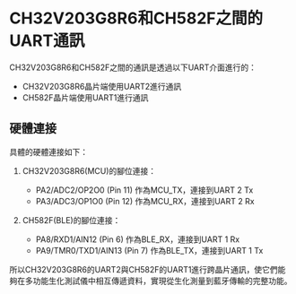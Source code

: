# CH32V203G8R6和CH582F之間的UART通訊

CH32V203G8R6和CH582F之間的通訊是透過以下UART介面進行的：
* CH32V203G8R6晶片端使用UART2進行通訊
* CH582F晶片端使用UART1進行通訊

## 硬體連接

具體的硬體連接如下：

1. CH32V203G8R6(MCU)的腳位連接：
   * PA2/ADC2/OP2O0 (Pin 11) 作為MCU_TX，連接到UART 2 Tx
   * PA3/ADC3/OP1O0 (Pin 12) 作為MCU_RX，連接到UART 2 Rx

2. CH582F(BLE)的腳位連接：
   * PA8/RXD1/AIN12 (Pin 6) 作為BLE_RX，連接到UART 1 Rx
   * PA9/TMR0/TXD1/AIN13 (Pin 7) 作為BLE_TX，連接到UART 1 Tx

所以CH32V203G8R6的UART2與CH582F的UART1進行跨晶片通訊，使它們能夠在多功能生化測試儀中相互傳遞資料，實現從生化測量到藍牙傳輸的完整功能。